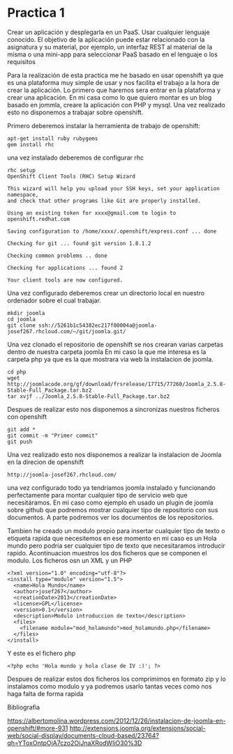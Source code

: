 Practica 1
===========
Crear un aplicación y desplegarla en un PaaS. Usar cualquier lenguaje conocido. El objetivo de la aplicación puede estar relacionado con la asignatura y su material, por ejemplo, un interfaz REST al material de la misma o una mini-app para seleccionar PaaS basado en el lenguaje o los requisitos


Para la realización de esta practica me he basado en usar openshift ya que es una plataforma muy simple de usar y nos facilita el trabajo a la hora de crear la aplicación.
Lo primero que haremos sera entrar en la plataforma y crear una aplicación. En mi casa como lo que quiero montar es un blog basado en jommla, creare la aplicación con PHP y mysql.
Una vez realizado esto no disponemos a trabajar sobre openshift.

Primero deberemos instalar la herramienta de trabajo de openshift:
```
apt-get install ruby rubygems
gem install rhc

```
una vez instalado deberemos de configurar rhc

```
rhc setup 
OpenShift Client Tools (RHC) Setup Wizard

This wizard will help you upload your SSH keys, set your application namespace,
and check that other programs like Git are properly installed.

Using an existing token for xxxx@gmail.com to login to openshift.redhat.com

Saving configuration to /home/xxxx/.openshift/express.conf ... done

Checking for git ... found git version 1.8.1.2

Checking common problems .. done

Checking for applications ... found 2

Your client tools are now configured.

```
Una vez configurado deberemos crear un directorio local en nuestro ordenador sobre el cual trabajar.
```
mkdir joomla
cd joomla
git clone ssh://5261b1c54382ec217f00004a@joomla-josef267.rhcloud.com/~/git/joomla.git/
```

Una vez clonado el repositorio de openshift se nos crearan varias carpetas dentro de nuestra carpeta joomla
En mi caso la que me interesa es la carpeta php ya que es la que mostrara via web la instalacion de joomla.

```
cd php
wget http://joomlacode.org/gf/download/frsrelease/17715/77260/Joomla_2.5.8-Stable-Full_Package.tar.bz2
tar xvjf ../Joomla_2.5.8-Stable-Full_Package.tar.bz2
```
Despues de realizar esto nos disponemos a sincronizas nuestros ficheros con openshift
```
git add *
git commit -m "Primer commit"
git push
```

Una vez realizado esto nos disponemos a realizar la instalacion de Joomla en la direcion de openshift
```
http://joomla-josef267.rhcloud.com/
```
una vez configurado todo ya tendríamos joomla instalado y funcionando perfectamente para montar cualquier tipo de servicio web que necesitáramos.
En mi caso como ejemplo eh usado un plugin de joomla sobre github que podremos mostrar cualquier tipo de repositorio con sus documentos.
A parte podremos ver los documentos de los repositorios.

Tambien he creado un modulo propio para insertar cualquier tipo de texto o etiqueta rapida que necesitemos en ese momento en mi caso es un Hola mundo pero podria ser cualquier tipo de texto que necesitaramos introducir rapido.
Acontinuacion muestros los dos ficheros que se componen el modulo. Los ficheros osn un XML y un PHP
```
<?xml version="1.0" encoding="utf-8"?>  
<install type="module" version="1.5">  
  <name>Hola Mundo</name>  
  <author>josef267</author>  
  <creationDate>2013</creationDate>  
  <license>GPL</license>   
  <version>0.1</version>  
  <description>Modulo introduccion de texto</description>  
  <files>  
    <filename module="mod_holamundo">mod_holamundo.php</filename>  
  </files>  
</install>
```
Y este es el fichero php
```
<?php echo 'Hola mundo y hola clase de IV :)'; ?>

```
Despues de realizar estos dos ficheros los comprimimos en formato zip y lo instalamos como modulo y ya podremos usarlo tantas veces como nos haga falta de forma rapida

Bibliografia

https://albertomolina.wordpress.com/2012/12/26/instalacion-de-joomla-en-openshift/#more-931
http://extensions.joomla.org/extensions/social-web/social-display/documents-cloud-based/23764?qh=YToxOntpOjA7czo2OiJnaXRodWIiO30%3D
